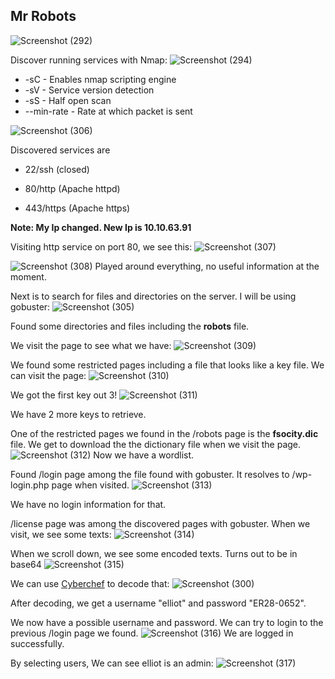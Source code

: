 <h2>Mr Robots </h2>

![Screenshot (292)](https://github.com/user-attachments/assets/054ff140-ca69-4698-996f-a4d5a4c20d8e)

Discover running services with Nmap:
![Screenshot (294)](https://github.com/user-attachments/assets/d5863eea-bc9f-4e49-a45b-db3dd0808564)

- -sC - Enables nmap scripting engine
- -sV - Service version detection
- -sS - Half open scan
- --min-rate - Rate at which packet is sent

![Screenshot (306)](https://github.com/user-attachments/assets/98d36105-26e8-443d-a033-17a7ca2b11ea)

Discovered services are
- 22/ssh (closed)

- 80/http (Apache httpd)
  
- 443/https (Apache https)

<b>Note: My Ip changed. New Ip is 10.10.63.91</b>

Visiting http service on port 80, we see this:
![Screenshot (307)](https://github.com/user-attachments/assets/85ac0719-b717-4b96-a1df-f6e7fea92659)

![Screenshot (308)](https://github.com/user-attachments/assets/786abe0b-bd2d-40d4-8509-0ac776c0ca65)
Played around everything, no useful information at the moment.

Next is to search for files and directories on the server. I will be using gobuster:
![Screenshot (305)](https://github.com/user-attachments/assets/55ecc58a-fe67-4e4f-b6f8-3b695494bbc5)

Found some directories and files including the <b>robots</b> file.

We visit the page to see what we have:
![Screenshot (309)](https://github.com/user-attachments/assets/d514144a-c3d1-4741-979e-81765637a5e8)

We found some restricted pages including a file that looks like a key file. We can visit the page:
![Screenshot (310)](https://github.com/user-attachments/assets/df9d270f-3721-4c39-bc4e-77c08b771d8e)

We got the first key out 3!
![Screenshot (311)](https://github.com/user-attachments/assets/fcf7fbdd-00de-4eb9-aa60-ecd7052b1364)

We have 2 more keys to retrieve.

One of the restricted pages we found in the /robots page is the <b>fsocity.dic</b> file. We get to download the the dictionary file when we visit the page.
![Screenshot (312)](https://github.com/user-attachments/assets/2242682e-21ff-4ad0-8491-12e205fdf500)
Now we have a wordlist.

Found /login page among the file found with gobuster. It resolves to /wp-login.php page when visited.
![Screenshot (313)](https://github.com/user-attachments/assets/a0d933b1-ffb2-4880-9999-be1fb60e8f31)

We have no login information for that.

/license page was among the discovered pages with gobuster. When we visit, we see some texts:
![Screenshot (314)](https://github.com/user-attachments/assets/af46856e-65b8-419f-8d74-86fe34f51133)

When we scroll down, we see some encoded texts. Turns out to be in base64
![Screenshot (315)](https://github.com/user-attachments/assets/43c45640-0341-41b6-93bc-ef7caffdb57b)

We can use <a href="https://gchq.github.io/CyberChef">Cyberchef</a> to decode that:
![Screenshot (300)](https://github.com/user-attachments/assets/59399077-8563-4053-9e56-53000736619a)

After decoding, we get a username "elliot" and password "ER28-0652".

We now have a possible username and password. We can try to login to the previous /login page we found.
![Screenshot (316)](https://github.com/user-attachments/assets/c3deec1f-cec6-41c1-b915-eb27a5882fe0)
We are logged in successfully.

By selecting users, We can see elliot is an admin:
![Screenshot (317)](https://github.com/user-attachments/assets/64f264ca-479e-4e59-a527-35b3d0082f61)







